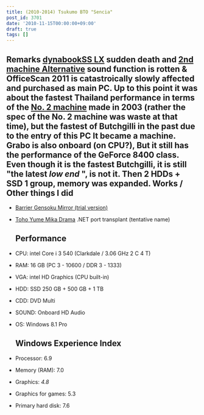 ```yaml
---
title: (2010-2014) Tsukumo BTO "Sencia"
post_id: 3701
date: '2010-11-15T00:00:00+09:00'
draft: true
tags: []
---
```


## Remarks **[dynabookSS LX](https://danmaq.com/palx190dr) sudden death and [2nd machine Alternative](https://danmaq.com/homebuilt-4) sound function is rotten & OfficeScan 2011 is catastroically slowly affected and purchased as main PC. Up to this point it was about the fastest Thailand performance in terms of the [No. 2 machine](https://danmaq.com/homebuilt-3) made in 2003 (rather the spec of the No. 2 machine was waste at that time), but the fastest of Butchgilli in the past due to the entry of this PC It became a machine. Grabo is also onboard (on CPU?), But it still has the performance of the GeForce 8400 class. Even though it is the fastest Butchgilli, it is still "the latest _low end_ ", is not it. Then 2 HDDs + SSD 1 group, memory was expanded.** Works / Other things I did

*   [Barrier Gensoku Mirror (trial version)](http://kagaminer.in/)
*   [Toho Yume Mika Drama](https://danmaq.com/!/thC/) .NET port transplant (tentative name)
    
    ## Performance
    
*   CPU: intel Core i 3 540 (Clarkdale / 3.06 GHz 2 C 4 T)
    
*   RAM: 16 GB (PC 3 - 10600 / DDR 3 - 1333)
*   VGA: intel HD Graphics (CPU built-in)
*   HDD: SSD 250 GB + 500 GB + 1 TB
*   CDD: DVD Multi
*   SOUND: Onboard HD Audio
*   OS: Windows 8.1 Pro
    
    ## Windows Experience Index
    
*   Processor: 6.9
    
*   Memory (RAM): 7.0
*   Graphics: _4.8_
*   Graphics for games: 5.3
*   Primary hard disk: 7.6
